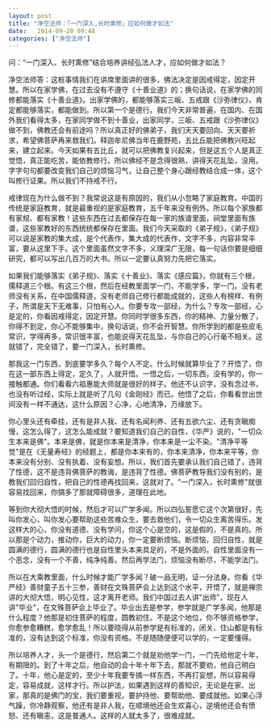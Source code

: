```yaml
---
layout: post
title: "净空法师：「一门深入,长时熏修」应如何做才如法"
date:   2014-09-20 09:48
categories: ["净空法师"]
---
```


问：“一门深入、长时熏修”结合培养讲经弘法人才，应如何做才如法？

净空法师答：这桩事情我们在讲席里面讲的很多，佛法决定是因戒得定，因定开慧。所以在家学佛，在过去没有不遵守《十善业道》的；换句话说，在家学佛的同修都能落实《十善业道》。出家学佛的，都能够落实三皈、五戒跟《沙弥律仪》，肯定都能够落实，都能做到。所以第一个是德行。我们今天非常普遍，在国内、在国外我们看得太多，在家同学做不到十善业，出家同学，三皈、五戒跟《沙弥律仪》做不到，佛教还会有前途吗？所以真正好的佛弟子，我们天天要回向、天天要祈求，希望佛菩萨再来救我们。释迦牟尼佛当年在鹿野苑，五比丘能把佛教兴旺起来，建立起来。今天如果有五比丘，就可以把佛教复兴起来，但是这五个人是真正觉悟，真正能吃苦，能依教修行。所以佛经不是念得很熟，讲得天花乱坠，没用。字字句句都要改变我们自己的烦恼习气，让自己整个身心跟经教结合成一体，这个叫修行证果。所以我们不持戒不行。

戒律现在为什么做不到？我常说这是有原因的，我们从小忽略了家庭教育。中国的传统是家庭教育，就是最重视的是家庭教育，五千年来没有例外。所以每个家族都有家规、都有家教！这些东西在过去都保存在每一家的族谱里面，祠堂里面有族谱，这些家教好的东西统统都保存在里面。我们今天采取的《弟子规》，《弟子规》可以说是家教的集大成，是个代表作，集大成的代表作，文字不多，内容非常丰富，要从这里下手。这个里面虽然文字不多，义理深广无限，每一句话你要是细细研究，都可以写出几百万的大书。所以一定要认真努力先把它落实。

如果我们能够落实《弟子规》、落实《十善业》、落实《感应篇》，你就有三个根，儒释道三个根。有这三个根，然后在经教里面学一门，不能学多，学一门。没有老师没有关系，在中国儒释道，没有老师自己修行都能成就的，这些人有榜样、有例子，所谓是天下无难事，只怕有心人。你要专攻一部经，为什么？专攻一部经，心是定的，你看因戒得定，因定开慧。你同时学很多东西，你的精神、力量分散了，你得不到定，你心不能够集中，换句话说，你不会开智慧。你所学到的都是些皮毛常识，学得再多，常识很丰富，也能说得天花乱坠，与你自己的心行毫不相关。这就错了，完全错了，要一门深入，长时熏修。

那我这一门东西，到底要学多久？每个人不定。什么时候就算毕业了？开悟了，你在这一部东西上得定，定久了，人就开悟。一悟之后，一切东西，没有学的，你一接触都通。你们看看六祖惠能大师就是很好的样子。他还不认识字，没有念过书，也没有听过经，实际上就是听了几句《金刚经》而已。他悟了之后，你看看世出世间没有一样不通达，这什么原因？心净，心地清净，万缘放下。

你心里头还有牵挂，还有是非人我、还有名闻利养、还有五欲六尘、还有贪瞋痴慢，这怎么得了，这怎么能成就？要知道我们自己的自性，《华严》说的，"一切众生本来是佛"。本来是佛，就是你本来是清净，你本来是一尘不染。"清净平等觉"是在《无量寿经》的经题上，都是你本来有的，你本来清净，你本来平等，你本来没有分别、没有执着、没有妄想。所以，我们首先要承认我们自己错了，违背了性德，这不是违背佛菩萨的教诲，是违背了性德。佛菩萨教导我们没有别的，是教我们回归自性，把自己的性德再找回来，这就对了。"一门深入，长时熏修"就很容易找回来，你搞多了那就障碍很多，道理在此地。

等到你大彻大悟的时候，然后才可以广学多闻。所以四弘誓愿它这个次第很好，先叫你发心，叫你发心要帮助这些苦难众生，要去救他们，令一切众生离苦得乐。发这样大的心，你没有道德、没有学问，你这个心是空的，这是假的，不是真的。所以那是个动力，推动你，巨大的动力，你一定要断烦恼。断烦恼，回归自性，就是圆满的德行，圆满的德行也是自性里头本来具足的，不是外面的。自性里面没有一个恶念，没有一个不善，纯净纯善。然后再学法门，烦恼没有断尽，不能学法门。

所以在大乘教里面，什么时候才能广学多闻？破一品无明，证一分法身。你看《华严经》善财童子五十三参，善财在文殊菩萨会上达到这个水平，开悟了，就是禅宗讲的大彻大悟，明心见性，这才离开老师。我们中国过去人讲"出师"，现在人讲"毕业"，在文殊菩萨会上毕业了。毕业出去是参学，参学就是广学多闻，他那是什么程度？他那是初住菩萨的程度，圆教初住。不是这个地位，你不够资格参学，你愈参愈糟糕，愈学愈乱！所以要晓得从前参学是有标准的，闭关、住山都是有标准的，没有达到这个标准，你没有资格。不是随随便便可以学的，一定要懂得。

所以培养人才，头一个是德行，然后第二个就是劝他学一门，一门先给他定十年，有期限的。到了十年之后，他自动的会十年十年下去，那就不要劝，他自己明白了。十年，他心是定的，至少十年我要专搞一样东西，不再打妄想，所以容易得定，容易成就，这样才行。所以护法，如果遇到这样的善知识，无论是在家、出家，那真的是佛门的宝，我们要重视，要护持他、要帮助他、要成就他。如果心浮气躁，你冷静观察，他还有是非人我，在顺境他还会生欢喜心，逆境他还会有愤怒、还有瞋恚，这是普通人。这样的人就太多了，很难成就。



